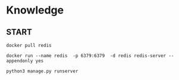 # Knowledge

## START

`docker pull redis`

`docker run --name redis  -p 6379:6379  -d redis redis-server --appendonly yes`

`python3 manage.py runserver`
